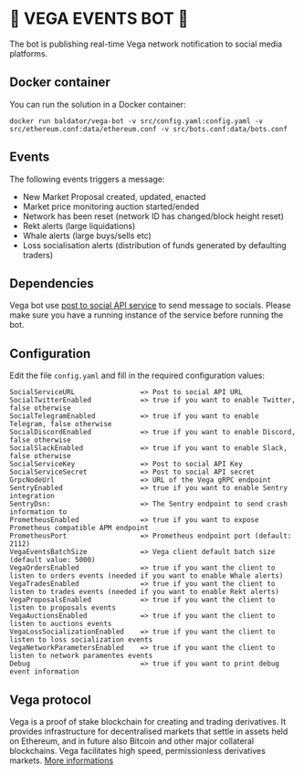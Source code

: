 # 🤖 VEGA EVENTS  BOT 📣
The bot is publishing real-time Vega network notification to social media platforms.

## Docker container
You can run the solution in a Docker container:
```
docker run baldator/vega-bot -v src/config.yaml:config.yaml -v src/ethereum.conf:data/ethereum.conf -v src/bots.conf:data/bots.conf
```

## Events
The following events triggers a message:

- New Market Proposal created, updated, enacted
- Market price monitoring auction started/ended
- Network has been reset (network ID has changed/block height reset)
- Rekt alerts (large liquidations)
- Whale alerts (large buys/sells etc)
- Loss socialisation alerts (distribution of funds generated by defaulting traders)

## Dependencies
Vega bot use [post to social API service](https://github.com/cdm/post-to-socials) to send message to socials. Please make sure you have a running instance of the service before running the bot. 

## Configuration
Edit the file `config.yaml` and fill in the required configuration values:
```
SocialServiceURL                => Post to social API URL
SocialTwitterEnabled            => true if you want to enable Twitter, false otherwise
SocialTelegramEnabled           => true if you want to enable Telegram, false otherwise
SocialDiscordEnabled            => true if you want to enable Discord, false otherwise
SocialSlackEnabled              => true if you want to enable Slack, false otherwise
SocialServiceKey                => Post to social API Key
SocialServiceSecret             => Post to social API secret
GrpcNodeUrl                     => URL of the Vega gRPC endpoint
SentryEnabled                   => true if you want to enable Sentry integration
SentryDsn:                      => The Sentry endpoint to send crash information to
PrometheusEnabled               => true if you want to expose Prometheus compatible APM endpoint
PrometheusPort                  => Prometheus endpoint port (default: 2112)
VegaEventsBatchSize             => Vega client default batch size (default value: 5000)
VegaOrdersEnabled               => true if you want the client to listen to orders events (needed if you want to enable Whale alerts)
VegaTradesEnabled               => true if you want the client to listen to trades events (needed if you want to enable Rekt alerts)
VegaProposalsEnabled            => true if you want the client to listen to proposals events
VegaAuctionsEnabled             => true if you want the client to listen to auctions events
VegaLossSocializationEnabled    => true if you want the client to listen to loss socialization events
VegaNetworkParametersEnabled    => true if you want the client to listen to network paramentes events
Debug                           => true if you want to print debug event information
```

## Vega protocol
Vega is a proof of stake blockchain for creating and trading derivatives. It provides infrastructure for decentralised markets that settle in assets held on Ethereum, and in future also Bitcoin and other major collateral blockchains. Vega facilitates high speed, permissionless derivatives markets. 
[More informations](https://vega.xyz/)

